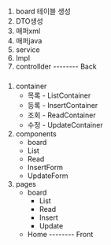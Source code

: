 ###
1. board 테이블 생성
2. DTO생성
3. 매퍼xml
4. 매퍼java
5. service
6. Impl
7. controllder
-------- Back
###
1. container
    - 목록  - ListContainer
    - 등록  - InsertContainer
    - 조회  - ReadContainer
    - 수정  - UpdateContainer
2. components
    - board
    - List
    - Read
    - InsertForm
    - UpdateForm
3. pages
    - board
        - List
        - Read
        - Insert
        - Update
    - Home
-------- Front